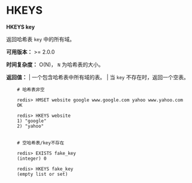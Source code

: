 # HKEYS


**HKEYS key**

返回哈希表 ``key`` 中的所有域。

**可用版本：**
    >= 2.0.0

**时间复杂度：**
    O(N)， ``N`` 为哈希表的大小。

**返回值：**
    | 一个包含哈希表中所有域的表。
    | 当 ``key`` 不存在时，返回一个空表。

```
    # 哈希表非空

    redis> HMSET website google www.google.com yahoo www.yahoo.com 
    OK

    redis> HKEYS website
    1) "google"
    2) "yahoo"
    

    # 空哈希表/key不存在

    redis> EXISTS fake_key
    (integer) 0

    redis> HKEYS fake_key 
    (empty list or set)
```